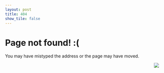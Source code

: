 ```yaml
---
layout: post
title: 404
show_tile: false
---
```


<div class="dialog">
  <div class= "image right">
    <h1>Page not found! :(</h1>
    <p>You may have mistyped the address or the page may have moved.</p>
    <img src="{% link assets/images/raven.gif %}" align = "right"/>
  </div>    
</div>
